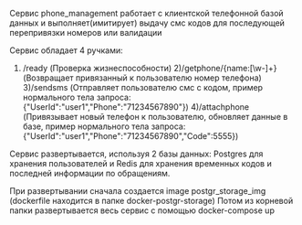 Сервис phone_management работает с клиентской телефонной базой данных и выполняет(имитирует) выдачу смс кодов для последующей перепривязки номеров или валидации

Сервис обладает 4 ручками:

1) /ready (Проверка жизнеспособности)
2)/getphone/{name:[\w-]+} (Возвращает привязанный к пользователю номер телефона)
3)/sendsms (Отправляет пользователю смс с кодом, пример нормального тела запроса: {"UserId":"user1","Phone":"71234567890"})
4)/attachphone (Привязывает новый телефон к пользователю, обновляет данные в базе, пример нормального тела запроса: {"UserId":"user1","Phone":"71234567890","Code":5555})

Сервис развертывается, используя 2 базы данных: Postgres для хранения пользователей и Redis для хранения временных кодов и последней информации по обращениям.

При развертывании сначала создается image postgr_storage_img (dockerfile находится в папке docker-postgr-storage)
Потом из корневой папки развертывается весь сервис с помощью docker-compose up